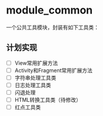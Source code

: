 # module_common

一个公共工具模块，封装有如下工具类：

## 计划实现

- [ ] View常用扩展方法
- [ ] Activity和Fragment常用扩展方法
- [ ] 字符串处理工具类
- [ ] 日志处理工具类
- [ ] 闪退处理
- [ ] HTML转换工具类（待修改）
- [ ] 红点工具类